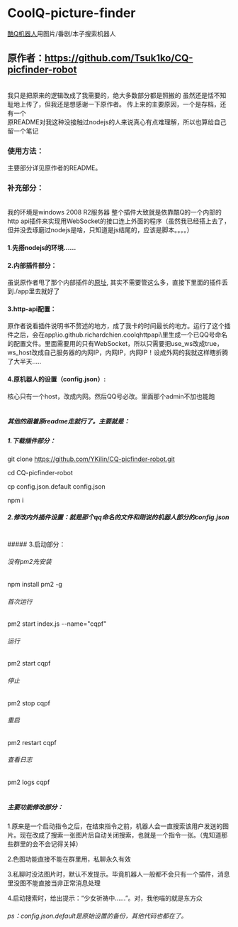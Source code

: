 # CoolQ-picture-finder
[酷Q机器人](https://cqp.cc/forum.php)用图片/番剧/本子搜索机器人
## 原作者：https://github.com/Tsuk1ko/CQ-picfinder-robot
<br>
我只是把原来的逻辑改成了我需要的，绝大多数部分都是照搬的
虽然还是恬不知耻地上传了，但我还是想感谢一下原作者。
传上来的主要原因，一个是存档，还有一个
<br>
原README对我这种没接触过nodejs的人来说真心有点难理解，所以也算给自己留一个笔记
<br>

### 使用方法：
主要部分详见原作者的README。
<br>

### 补充部分：
<br>
我的环境是windows 2008 R2服务器
整个插件大致就是依靠酷Q的一个内部的http api插件来实现用WebSocket的接口连上外面的程序（虽然我已经搭上去了，但并没去琢磨过nodejs是啥，只知道是js结尾的，应该是脚本。。。。）
<br>

#### 1.先搭nodejs的环境……

#### 2.内部插件部分：
虽说原作者甩了那个内部插件的[原址](https://github.com/richardchien/coolq-http-api), 其实不需要管这么多，直接下里面的插件丢到./app里去就好了
<br>

#### 3.http-api配置：
原作者说看插件说明书不赘述的地方，成了我卡的时间最长的地方。运行了这个插件之后，会在app\io.github.richardchien.coolqhttpapi\里生成一个已QQ号命名的配置文件。里面需要用的只有WebSocket，所以只需要把use_ws改成true，ws_host改成自己服务器的内网IP，内网IP，内网IP！设成外网的我就这样瞎折腾了大半天.....
<br>

#### 4.原机器人的设置（config.json）:
核心只有一个host，改成内网。然后QQ号必改。里面那个admin不加也能跑
<br>
<br>

##### 其他的跟着原readme走就行了。主要就是：
##### 1.下载插件部分：

git clone https://github.com/YKilin/CQ-picfinder-robot.git

cd CQ-picfinder-robot

cp config.json.default config.json

npm i
<br>
##### 2.修改内外插件设置：就是那个qq命名的文件和刚说的机器人部分的config.json
<br>
##### 3.启动部分：

###### 没有pm2先安装

npm install pm2 -g

###### 首次运行

pm2 start index.js --name="cqpf"

###### 运行

pm2 start cqpf

###### 停止

pm2 stop cqpf

###### 重启

pm2 restart cqpf

###### 查看日志

pm2 logs cqpf
<br>
<br>

##### 主要功能修改部分：
1.原来是一个启动指令之后，在结束指令之前，机器人会一直搜索该用户发送的图片。现在改成了搜索一张图片后自动关闭搜索，也就是一个指令一张。（鬼知道那些群里的会不会记得关掉）

2.色图功能直接不能在群里用，私聊永久有效

3.私聊时没法图片时，默认不发提示。毕竟机器人一般都不会只有一个插件，消息里没图不能直接当非正常消息处理

4.启动搜索时，给出提示：“少女祈祷中……”。对，我他喵的就是东方众


###### ps：config.json.default是原始设置的备份，其他代码也都在了。
